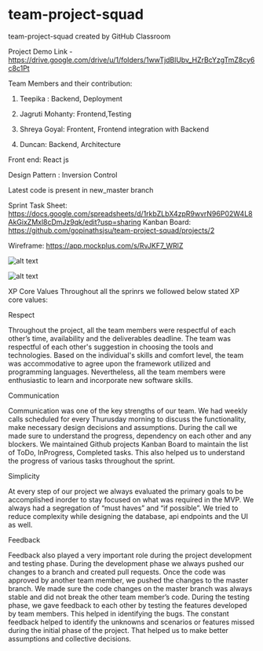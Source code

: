 # team-project-squad
team-project-squad created by GitHub Classroom

Project Demo Link - https://drive.google.com/drive/u/1/folders/1wwTjdBlUbv_HZrBcYzgTmZ8cy6c8c1Pt


Team Members and their contribution: 

1) Teepika : Backend, Deployment

2) Jagruti Mohanty: Frontend,Testing

3) Shreya Goyal: Frontent, Frontend integration with Backend

4) Duncan: Backend, Architecture

Front end: React js


Design Pattern :  Inversion Control





Latest code is present in new_master branch

Sprint Task Sheet: https://docs.google.com/spreadsheets/d/1rkbZLbX4zpR9wvrN96P02W4L8AkGixZMxl8cDmJz9qk/edit?usp=sharing
Kanban Board: https://github.com/gopinathsjsu/team-project-squad/projects/2

Wireframe: https://app.mockplus.com/s/RvJKF7_WRlZ


![alt text](https://github.com/gopinathsjsu/team-project-squad/blob/master/Documentation/image.png?raw=true)



![alt text](https://github.com/gopinathsjsu/team-project-squad/blob/master/Documentation/Bannking-Project-Use%20case%20diagram.png?raw=true)


XP Core Values
Throughout all the sprinrs we followed below stated XP core values:

Respect

Throughout the project, all the team members were respectful of each other’s time, availability and the deliverables deadline.
The team was respectful of each other's suggestion in choosing the tools and technologies. Based on the individual's skills and comfort level, the team was accommodative to agree upon the framework utilized and programming languages. Nevertheless, all the team members were enthusiastic to learn and incorporate new software skills.

Communication

Communication was one of the key strengths of our team. We had weekly calls scheduled for every Thurusday morning to discuss the functionality, make necessary design decisions and assumptions.
During the call we made sure to understand the progress, dependency on each other and any blockers.
We maintained Github projects Kanban Board to maintain the list of ToDo, InProgress, Completed tasks. This also helped us to understand the progress of various tasks throughout the sprint.


Simplicity

At every step of our project we always evaluated the primary goals to be accomplished inorder to stay focused on what was required in the MVP.
We always had a segregation of “must haves” and “if possible”.
We tried to reduce complexity while designing the database, api endpoints and the UI as well.

Feedback

Feedback also played a very important role during the project development and testing phase.
During the development phase we always pushed our changes to a branch and created pull requests. Once the code was approved by another team member, we pushed the changes to the master branch. We made sure the code changes on the master branch was always stable and did not break the other team member’s code.
During the testing phase, we gave feedback to each other by testing the features developed by team members. This helped in identifying the bugs.
The constant feedback helped to identify the unknowns and scenarios or features missed during the initial phase of the project. That helped us to make better assumptions and collective decisions.
